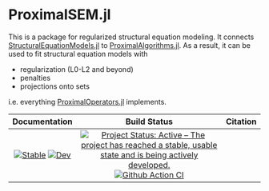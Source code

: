 # ProximalSEM.jl

This is a package for regularized structural equation modeling. It connects [StructuralEquationModels.jl](https://github.com/StructuralEquationModels/StructuralEquationModels.jl) to [ProximalAlgorithms.jl](https://github.com/JuliaFirstOrder/ProximalAlgorithms.jl). As a result, it can be used to fit structural equation models with

- regularization (L0-L2 and beyond)
- penalties
- projections onto sets

i.e. everything [ProximalOperators.jl](https://github.com/JuliaFirstOrder/ProximalOperators.jl) implements.

| **Documentation**                                                               | **Build Status**                                                                                | Citation                                                                                        |
|:-------------------------------------------------------------------------------:|:-----------------------------------------------------------------------------------------------:|:-----------------------------------------------------------------------------------------------:|
| [![Stable](https://img.shields.io/badge/docs-stable-blue.svg)](https://structuralequationmodels.github.io/StructuralEquationModels.jl/) [![Dev](https://img.shields.io/badge/docs-dev-blue.svg)](https://structuralequationmodels.github.io/StructuralEquationModels.jl/dev/) | [![Project Status: Active – The project has reached a stable, usable state and is being actively developed.](https://www.repostatus.org/badges/latest/active.svg)](https://www.repostatus.org/#active) [![Github Action CI](https://github.com/StructuralEquationModels/ProximalSEM.jl/workflows/CI/badge.svg)](https://github.com/StructuralEquationModels/ProximalSEM.jl/actions/) | |
